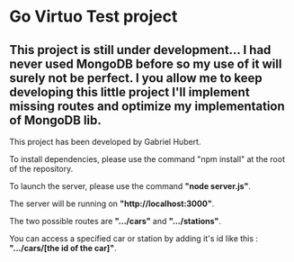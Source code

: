 # Go Virtuo Test project
## This project is still under development... I had never used MongoDB before so my use of it will surely not be perfect. I you allow me to keep developing this little project I'll implement missing routes and optimize my implementation of MongoDB lib.
This project has been developed by Gabriel Hubert.

To install dependencies, please use the command "npm install" at the root of the repository.

To launch the server, please use the command **"node server.js"**.

The server will be running on **"http://localhost:3000"**.

The two possible routes are **".../cars"** and **".../stations"**.

You can access a specified car or station by adding it's id like this : **".../cars/[the id of the car]"**.
